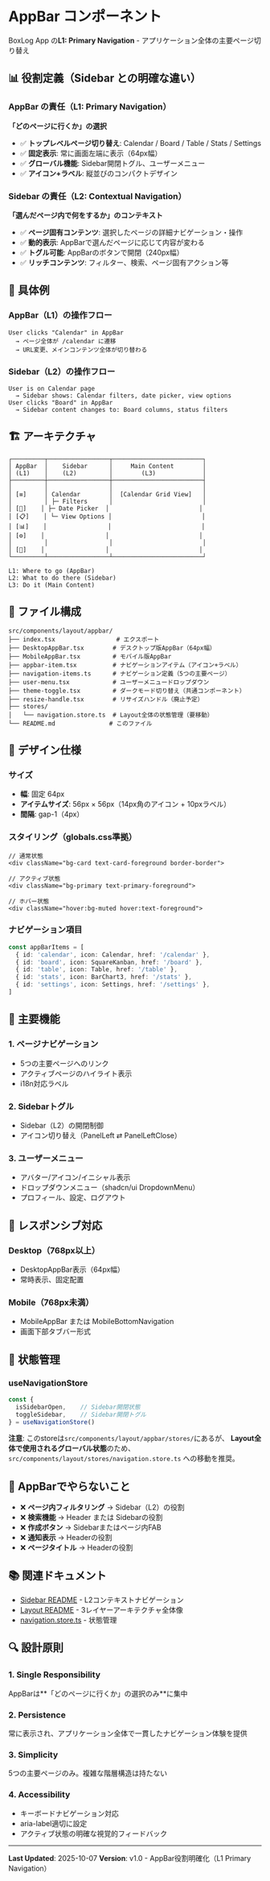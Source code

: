 # AppBar コンポーネント

BoxLog App の**L1: Primary Navigation** - アプリケーション全体の主要ページ切り替え

## 📊 役割定義（Sidebar との明確な違い）

### AppBar の責任（L1: Primary Navigation）
**「どのページに行くか」の選択**

- ✅ **トップレベルページ切り替え**: Calendar / Board / Table / Stats / Settings
- ✅ **固定表示**: 常に画面左端に表示（64px幅）
- ✅ **グローバル機能**: Sidebar開閉トグル、ユーザーメニュー
- ✅ **アイコン+ラベル**: 縦並びのコンパクトデザイン

### Sidebar の責任（L2: Contextual Navigation）
**「選んだページ内で何をするか」のコンテキスト**

- ✅ **ページ固有コンテンツ**: 選択したページの詳細ナビゲーション・操作
- ✅ **動的表示**: AppBarで選んだページに応じて内容が変わる
- ✅ **トグル可能**: AppBarのボタンで開閉（240px幅）
- ✅ **リッチコンテンツ**: フィルター、検索、ページ固有アクション等

## 🎯 具体例

### AppBar（L1）の操作フロー
```
User clicks "Calendar" in AppBar
  → ページ全体が /calendar に遷移
  → URL変更、メインコンテンツ全体が切り替わる
```

### Sidebar（L2）の操作フロー
```
User is on Calendar page
  → Sidebar shows: Calendar filters, date picker, view options
User clicks "Board" in AppBar
  → Sidebar content changes to: Board columns, status filters
```

## 🏗️ アーキテクチャ

```
┌─────────┬─────────────────┬─────────────────────────┐
│ AppBar  │    Sidebar      │     Main Content        │
│ (L1)    │    (L2)         │        (L3)             │
├─────────┼─────────────────┼─────────────────────────┤
│         │                 │                         │
│ [≡]     │ Calendar        │  [Calendar Grid View]   │
│         │ ├─ Filters      │                         │
│ [📅]    │ ├─ Date Picker  │                         │
│ [📋]    │ └─ View Options │                         │
│ [📊]    │                 │                         │
│ [⚙️]    │                 │                         │
│         │                 │                         │
│ [👤]    │                 │                         │
└─────────┴─────────────────┴─────────────────────────┘

L1: Where to go (AppBar)
L2: What to do there (Sidebar)
L3: Do it (Main Content)
```

## 📁 ファイル構成

```
src/components/layout/appbar/
├── index.tsx                 # エクスポート
├── DesktopAppBar.tsx        # デスクトップ版AppBar（64px幅）
├── MobileAppBar.tsx         # モバイル版AppBar
├── appbar-item.tsx          # ナビゲーションアイテム（アイコン+ラベル）
├── navigation-items.ts      # ナビゲーション定義（5つの主要ページ）
├── user-menu.tsx            # ユーザーメニュードロップダウン
├── theme-toggle.tsx         # ダークモード切り替え（共通コンポーネント）
├── resize-handle.tsx        # リサイズハンドル（廃止予定）
├── stores/
│   └── navigation.store.ts  # Layout全体の状態管理（要移動）
└── README.md               # このファイル
```

## 🎨 デザイン仕様

### サイズ
- **幅**: 固定 64px
- **アイテムサイズ**: 56px × 56px（14px角のアイコン + 10pxラベル）
- **間隔**: gap-1（4px）

### スタイリング（globals.css準拠）
```tsx
// 通常状態
<div className="bg-card text-card-foreground border-border">

// アクティブ状態
<div className="bg-primary text-primary-foreground">

// ホバー状態
<div className="hover:bg-muted hover:text-foreground">
```

### ナビゲーション項目

```typescript
const appBarItems = [
  { id: 'calendar', icon: Calendar, href: '/calendar' },
  { id: 'board', icon: SquareKanban, href: '/board' },
  { id: 'table', icon: Table, href: '/table' },
  { id: 'stats', icon: BarChart3, href: '/stats' },
  { id: 'settings', icon: Settings, href: '/settings' },
]
```

## 🔧 主要機能

### 1. ページナビゲーション
- 5つの主要ページへのリンク
- アクティブページのハイライト表示
- i18n対応ラベル

### 2. Sidebarトグル
- Sidebar（L2）の開閉制御
- アイコン切り替え（PanelLeft ⇄ PanelLeftClose）

### 3. ユーザーメニュー
- アバター/アイコン/イニシャル表示
- ドロップダウンメニュー（shadcn/ui DropdownMenu）
- プロフィール、設定、ログアウト

## 📱 レスポンシブ対応

### Desktop（768px以上）
- DesktopAppBar表示（64px幅）
- 常時表示、固定配置

### Mobile（768px未満）
- MobileAppBar または MobileBottomNavigation
- 画面下部タブバー形式

## 🔄 状態管理

### useNavigationStore
```typescript
const {
  isSidebarOpen,    // Sidebar開閉状態
  toggleSidebar,    // Sidebar開閉トグル
} = useNavigationStore()
```

**注意**: このstoreは`src/components/layout/appbar/stores/`にあるが、
**Layout全体で使用されるグローバル状態**のため、
`src/components/layout/stores/navigation.store.ts` への移動を推奨。

## 🚫 AppBarでやらないこと

- ❌ **ページ内フィルタリング** → Sidebar（L2）の役割
- ❌ **検索機能** → Header または Sidebarの役割
- ❌ **作成ボタン** → Sidebarまたはページ内FAB
- ❌ **通知表示** → Headerの役割
- ❌ **ページタイトル** → Headerの役割

## 📚 関連ドキュメント

- [Sidebar README](../sidebar/README.md) - L2コンテキストナビゲーション
- [Layout README](../README.md) - 3レイヤーアーキテクチャ全体像
- [navigation.store.ts](./stores/navigation.store.ts) - 状態管理

## 🔍 設計原則

### 1. Single Responsibility
AppBarは**「どのページに行くか」の選択のみ**に集中

### 2. Persistence
常に表示され、アプリケーション全体で一貫したナビゲーション体験を提供

### 3. Simplicity
5つの主要ページのみ。複雑な階層構造は持たない

### 4. Accessibility
- キーボードナビゲーション対応
- aria-label適切に設定
- アクティブ状態の明確な視覚的フィードバック

---

**Last Updated**: 2025-10-07
**Version**: v1.0 - AppBar役割明確化（L1 Primary Navigation）
